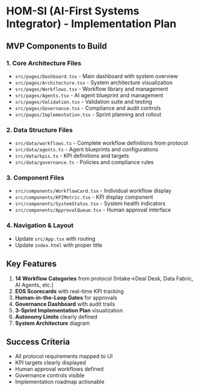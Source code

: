 # HOM-SI (AI-First Systems Integrator) - Implementation Plan

## MVP Components to Build

### 1. Core Architecture Files
- `src/pages/Dashboard.tsx` - Main dashboard with system overview
- `src/pages/Architecture.tsx` - System architecture visualization
- `src/pages/Workflows.tsx` - Workflow library and management
- `src/pages/Agents.tsx` - AI agent blueprint and management
- `src/pages/Validation.tsx` - Validation suite and testing
- `src/pages/Governance.tsx` - Compliance and audit controls
- `src/pages/Implementation.tsx` - Sprint planning and rollout

### 2. Data Structure Files
- `src/data/workflows.ts` - Complete workflow definitions from protocol
- `src/data/agents.ts` - Agent blueprints and configurations
- `src/data/kpis.ts` - KPI definitions and targets
- `src/data/governance.ts` - Policies and compliance rules

### 3. Component Files
- `src/components/WorkflowCard.tsx` - Individual workflow display
- `src/components/KPIMetric.tsx` - KPI display component
- `src/components/SystemStatus.tsx` - System health indicators
- `src/components/ApprovalQueue.tsx` - Human approval interface

### 4. Navigation & Layout
- Update `src/App.tsx` with routing
- Update `index.html` with proper title

## Key Features
1. **14 Workflow Categories** from protocol (Intake→Deal Desk, Data Fabric, AI Agents, etc.)
2. **EOS Scorecards** with real-time KPI tracking
3. **Human-in-the-Loop Gates** for approvals
4. **Governance Dashboard** with audit trails
5. **3-Sprint Implementation Plan** visualization
6. **Autonomy Limits** clearly defined
7. **System Architecture** diagram

## Success Criteria
- All protocol requirements mapped to UI
- KPI targets clearly displayed
- Human approval workflows defined
- Governance controls visible
- Implementation roadmap actionable